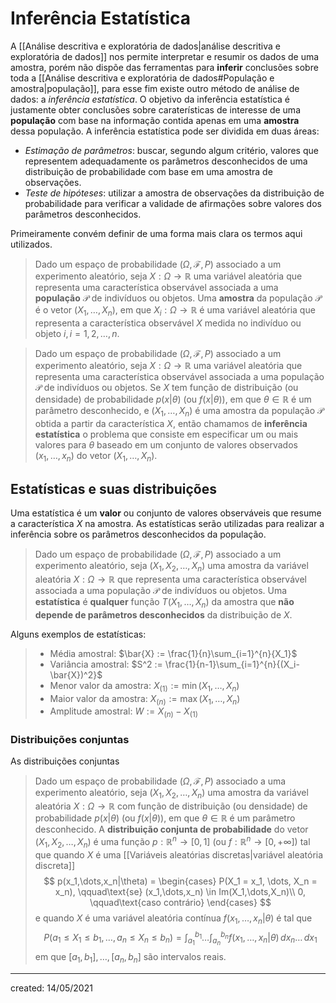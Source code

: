 # Inferência Estatística
A [[Análise descritiva e exploratória de dados|análise descritiva e exploratória de dados]] nos permite interpretar e resumir os dados de uma amostra, porém não dispõe das ferramentas para **inferir** conclusões sobre toda a [[Análise descritiva e exploratória de dados#População e amostra|população]], para esse fim existe outro método de análise de dados: a *inferência estatística*.
O objetivo da inferência estatística é justamente obter conclusões sobre caraterísticas de interesse de uma **população** com base na informação contida apenas em uma **amostra** dessa população. A inferência estatística pode ser dividida em duas áreas:

- *Estimação de parâmetros*: buscar, segundo algum critério, valores que representem adequadamente os parâmetros desconhecidos de uma distribuição de probabilidade com base em uma amostra de observações.
- *Teste de hipóteses*: utilizar a amostra de observações da distribuição de probabilidade para verificar a validade de afirmações sobre valores dos parâmetros desconhecidos.

Primeiramente convém definir de uma forma mais clara os termos aqui utilizados.

> Dado um espaço de probabilidade $(\Omega, \mathcal{F}, P)$ associado a um experimento aleatório, seja $X : \Omega \rightarrow \mathbb{R}$ uma variável aleatória que representa uma característica observável associada a uma **população** $\mathcal{P}$ de indivíduos ou objetos. Uma **amostra** da população $\mathcal{P}$ é o vetor $(X_1,\dots,X_n)$, em que $X_i : \Omega \rightarrow \mathbb{R}$ é uma variável aleatória que representa a característica observável $X$ medida no indivíduo ou objeto $i,i=1,2,\dots, n$.

> Dado um espaço de probabilidade $(\Omega, \mathcal{F}, P)$ associado a um experimento aleatório, seja $X : \Omega \rightarrow \mathbb{R}$ uma variável aleatória que representa uma característica observável associada a uma população $\mathcal{P}$ de indivíduos ou objetos. Se $X$ tem função de distribuição (ou densidade) de probabilidade $p(x|\theta)$ (ou $f(x|\theta)$), em que $\theta \in \mathbb{R}$ é um parâmetro desconhecido, e $(X_1,\dots,X_n)$ é uma amostra da população $\mathcal{P}$ obtida a partir da característica $X$, então chamamos de **inferência estatística** o problema que consiste em especificar um ou mais valores para $\theta$ baseado em um conjunto de valores observados $(x_1,\dots,x_n)$ do vetor $(X_1,\dots,X_n)$.

## Estatísticas e suas distribuições
Uma estatística é um **valor** ou conjunto de valores observáveis que resume a característica $X$ na amostra. As estatísticas serão utilizadas para realizar a inferência sobre os parâmetros desconhecidos da população.

> Dado um espaço de probabilidade $(\Omega, \mathcal{F}, P)$ associado a um experimento aleatório, seja $(X_1, X_2, \dots, X_n)$ uma amostra da variável aleatória $X : \Omega \rightarrow \mathbb{R}$ que representa uma característica observável associada a uma população $\mathcal{P}$ de indivíduos ou objetos. Uma **estatística** é **qualquer** função $T(X_1,\dots,X_n)$ da amostra que **não depende de parâmetros desconhecidos** da distribuição de $X$.

Alguns exemplos de estatísticas:

> - Média amostral: $\bar{X} := \frac{1}{n}\sum_{i=1}^{n}{X_1}$
> - Variância amostral: $S^2 := \frac{1}{n-1}\sum_{i=1}^{n}{(X_i-\bar{X})^2}$
> - Menor valor da amostra: $X_{(1)} := \min{(X_1,\dots,X_n)}$
> - Maior valor da amostra: $X_{(n)} := \max{(X_1,\dots,X_n)}$
> - Amplitude amostral: $W := X_{(n)} - X_{(1)}$

### Distribuições conjuntas
As distribuições conjuntas

> Dado um espaço de probabilidade $(\Omega, \mathcal{F}, P)$ associado a uma experimento aleatório, seja $(X_1, X_2, \dots, X_n)$ uma amostra da variável aleatória $X : \Omega \rightarrow \mathbb{R}$ com função de distribuição (ou densidade) de probabilidade $p(x|\theta)$ (ou $f(x|\theta)$), em que $\theta \in \mathbb{R}$ é um parâmetro desconhecido. A **distribuição conjunta de probabilidade** do vetor $(X_1, X_2, \dots, X_n)$ é uma função $p : \mathbb{R}^n \rightarrow [0,1]$ (ou $f : \mathbb{R}^n \rightarrow [0,+\infty]$) tal que quando $X$ é uma [[Variáveis aleatórias discretas|variável aleatória discreta]]
>$$
  p(x_1,\dots,x_n|\theta) =
  \begin{cases}
  P(X_1 = x_1, \dots, X_n = x_n), \qquad\text{se} (x_1,\dots,x_n) \in Im(X_1,\dots,X_n)\\
  0, \qquad\text{caso contrário}
  \end{cases}
>$$
>e quando $X$ é uma variável aleatória contínua $f(x_1,\dots,x_n|\theta)$ é tal que
>$$
  P(a_1 \leq X_1 \leq b_1, \dots, a_n \leq X_n \leq b_n) =
  \int_{a_1}^{b_1}{\dots \int_{a_n}^{b_n}{f(x_1,\dots,x_n|\theta)}\,dx_n}\dots\,dx_1
>$$
> em que $[a_1,b_1], \dots, [a_n, b_n]$ são intervalos reais.



---

created: 14/05/2021
